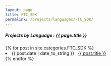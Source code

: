```yaml
---
layout: page
title: FTC_SDK
permalink: /projects/languages/FTC_SDK/
---
```


<h5> Projects by Language : {{ page.title }} </h5>

<div class="card">
{% for post in site.categories.FTC_SDK %}
 <li class="category-posts"><span>{{ post.date | date_to_string }}</span> &nbsp; <a href="{{ post.url }}">{{ post.title }}</a></li>
{% endfor %}

</div>
